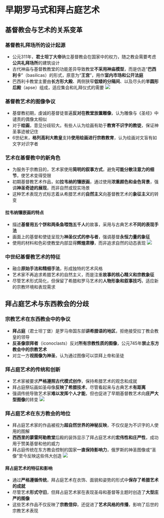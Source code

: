 # 早期罗马式和拜占庭艺术
## 基督教会与艺术的关系变革
### 基督教礼拜场所的设计起源
- 公元311年，**君士坦丁大帝**确立基督教会在国家中的权力，随之教会需要考虑**公共礼拜场所**的建筑设计
- 古代神庙与基督教教堂的功能差异导致教堂**不采用神庙模型**，而是仿造“**巴西利卡**”（basilicas）的形式，原意为“**王宫**”，用作**室内市场和公开法庭**
- 巴西利卡教堂主要由**长方形大殿**、两侧狭窄**低矮的分隔间**、以及尽头的**半圆形后殿**（apse）组成，适应集会和礼拜仪式的需要
![](images/2024-02-27-00-51-41.png)

### 基督教艺术的图像争议
- 基督教初期，虔诚的基督徒普遍**反对在教堂放置雕像**，认为雕像与《圣经》中谴责的偶像太相似
- 对于**绘画**，意见分歧较大。有些人认为绘画有助于**教育不识字的教徒**，保证神圣事迹被记住
- 6世纪末，**格列高利大教皇**支持**使用绘画进行宗教教育**，认为绘画对文盲有如文字对识字者

### 艺术在基督教中的新角色
- 为服务于宗教目的，艺术家使用**简明的叙事方式**，避免**可能分散注意力的细节**，使艺术变得受限
- 初期基督教艺术作品，如**拉韦纳的镶嵌画**，通过使用**浓重颜色和金色背景**，强调**神圣奇迹的展现**，而非自然或现实场景
- 这种艺术表现方式标志着从希腊艺术的**自然主义**向基督教艺术的**象征主义**的转变

#### 拉韦纳镶嵌画的特点
- 描述**基督用五个饼和两条鱼喂饱五千人**的故事，采用与古典艺术**不同的表现手法**
- 画面上的基督和使徒呈现为**神圣仪式的参与者**，强调基督**永恒力量的象征**
- 使用的材料和色彩使教堂内部显得**辉煌肃穆**，而非追求自然的动态表现
![](images/2024-02-27-00-52-23.png)

### 中世纪基督教艺术的特征
- 融合**原始手法和精细手法**，形成独特的艺术风格
- 艺术家不再追求希腊艺术的自然主义，而是注重**故事的核心精义和宗教象征**
- 尽管艺术形式简化，但保留了希腊和罗马艺术的**人物形象和叙事技巧**，适应新的宗教环境和表现需求

## 拜占庭艺术与东西教会的分歧
### 宗教艺术在东西教会中的争议
- **拜占庭**（君士坦丁堡）是罗马帝国东部**讲希腊语的地区**，拒绝接受拉丁教会教皇的领导
- **反圣像崇拜者**（iconoclasts）反对**所有宗教性质的图像**，公元745年**禁止东方教会中的宗教艺术**
- 对立一方**视图像为神圣**，认为通过图像可以崇拜上帝和圣徒

### 拜占庭艺术的传统和创新
- 艺术家被要求**严格遵照古代模式创作**，保持希腊艺术的观念和成就
- 拜占庭祭坛画如圣母像**反映了希腊技术**，尽管看起来与古典艺术**有距离**
- 强调传统导致艺术家**难以发挥个人才能**，但也促进了早期基督教艺术向**庄严大型图像**的转变
![](images/2024-02-27-01-03-42.png)

### 拜占庭艺术在东方教会的地位
- 拜占庭艺术家的作品被视为**超自然世界的神秘反映**，不仅仅是为不识字的人使用的图解
- **西西里的蒙雷阿勒教堂**后殿的装饰显示了拜占庭艺术的**宏伟性和庄严性**，成功用于赞美基督和他的威力
- 拜占庭传统在东方教会控制的国家**一直保持影响力**，俄罗斯的神圣图像或“圣像”至今反映这些伟大创造
![](images/2024-02-27-01-04-00.png)

#### 拜占庭艺术的特征和影响
- 通过**严格遵循传统**，拜占庭艺术在衣饰、面貌和姿势的形式中**保存了希腊艺术的成就**
- 尽管艺术**形式守旧**，但拜占庭艺术家在表现圣母和基督等主题时创造了**大型庄严的图像**
- 这些艺术作品不仅反映了**宗教信仰**，还促进了**艺术风格的传播**，影响了后世的宗教艺术表现